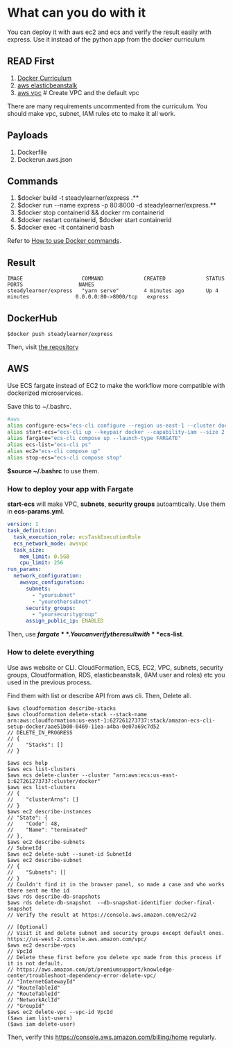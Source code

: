 # What can you do with it

You can deploy it with aws ec2 and ecs and verify the result easily with express. Use it instead of the python app from the docker curriculum

## READ First

1. [Docker Curriculum](https://docker-curriculum.com/#docker-on-aws)
2. [aws elasticbeanstalk](https://console.aws.amazon.com/elasticbeanstalk)
3. [aws vpc](https://console.aws.amazon.com/vpc/) # Create VPC and the default vpc

There are many requirements uncommented from the curriculum. You should make vpc, subnet, IAM rules etc to make it all work.

## Payloads

1. Dockerfile
2. Dockerun.aws.json

## Commands

1. $docker build -t steadylearner/express .**
2. $docker run --name express -p 80:8000 -d steadylearner/express.**
3. $docker stop containerid && docker rm containerid
4. $docker restart containerid, $docker start containerid
5. $docker exec -it containerid bash

Refer to [How to use Docker commands](https://www.steadylearner.com/blog/read/How-to-use-Docker-commands).

## Result

```console
IMAGE                   COMMAND             CREATED             STATUS                     PORTS                  NAMES
steadylearner/express   "yarn serve"        4 minutes ago       Up 4 minutes               0.0.0.0:80->8000/tcp   express
```

## DockerHub

```console
$docker push steadylearner/express
```

Then, visit [the repository](https://hub.docker.com/repository/docker/steadylearner/express)

## AWS

Use ECS fargate instead of EC2 to make the workflow more compatible with dockerized microservices. 

Save this to ~/.bashrc.

```bash
#aws 
alias configure-ecs="ecs-cli configure --region us-east-1 --cluster docker"
alias start-ecs="ecs-cli up --keypair docker --capability-iam --size 2 --instance-type t2.micro --force"
alias fargate="ecs-cli compose up --launch-type FARGATE"
alias ecs-list="ecs-cli ps"
alias ec2="ecs-cli compose up"
alias stop-ecs="ecs-cli compose stop"
```
**$source ~/.bashrc** to use them.

### How to deploy your app with Fargate

**start-ecs** will make VPC, **subnets**, **security groups** autoamtically. Use them in **ecs-params.yml**.

```yml
version: 1
task_definition:
  task_execution_role: ecsTaskExecutionRole
  ecs_network_mode: awsvpc
  task_size:
    mem_limit: 0.5GB
    cpu_limit: 256
run_params:
  network_configuration:
    awsvpc_configuration:
      subnets:
        - "yoursubnet"
        - "yourothersubnet"
      security_groups:
        - "yoursecuritygroup"
      assign_public_ip: ENABLED
```

Then, use **$fargate**. You can verify the result with **$ecs-list**.

### How to delete everything

Use aws website or CLI. CloudFormation, ECS, EC2, VPC, subnets, security groups, Cloudformation, RDS, elasticbeanstalk, (IAM user and roles) etc you used in the previous process. 

Find them with list or describe API from aws cli. Then, Delete all.

```console
$aws cloudformation describe-stacks
$aws cloudformation delete-stack --stack-name arn:aws:cloudformation:us-east-1:627261273737:stack/amazon-ecs-cli-setup-docker/aae51b00-0469-11ea-a4ba-0e07a69c7d52
// DELETE_IN_PROGRESS
// {
//    "Stacks": []
// }

$aws ecs help
$aws ecs list-clusters
$aws ecs delete-cluster --cluster "arn:aws:ecs:us-east-1:627261273737:cluster/docker"
$aws ecs list-clusters
// {
//    "clusterArns": []
// }
$aws ec2 describe-instances
// "State": {
//    "Code": 48,
//    "Name": "terminated"
// },
$aws ec2 describe-subnets
// SubnetId
$aws ec2 delete-subt --sunet-id SubnetId
$aws ec2 describe-subnet
// {
//    "Subnets": []
// }
// Couldn't find it in the browser panel, so made a case and who works there sent me the id
$aws rds describe-db-snapshots
$aws rds delete-db-snapshot  --db-snapshot-identifier docker-final-snapshot
// Verify the result at https://console.aws.amazon.com/ec2/v2

// [Optional]
// Visit it and delete subnet and security groups except default ones. https://us-west-2.console.aws.amazon.com/vpc/
$aws ec2 describe-vpcs
// VpcId
// Delete these first before you delete vpc made from this process if it is not default.
// https://aws.amazon.com/pt/premiumsupport/knowledge-center/troubleshoot-dependency-error-delete-vpc/
// "InternetGatewayId"
// "RouteTableId"
// "RouteTableId"
// "NetworkAclId"
// "GroupId"
$aws ec2 delete-vpc --vpc-id VpcId
($aws iam list-users)
($aws iam delete-user)
```

Then, verify this https://console.aws.amazon.com/billing/home regularly.
